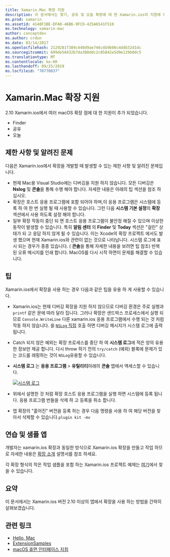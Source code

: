 ```yaml
---
title: Xamarin.Mac 확장 지원
description: 이 문서에서는 찾기, 공유 및 오늘 확장에 대 한 Xamarin.ios의 지원에 대해 설명 합니다. 제한 사항 및 알려진 문제를 조사 하 고, 연습 및 샘플 앱에 대 한 링크를 제공 하 고, 확장 작업에 대 한 팁을 제공 합니다.
ms.prod: xamarin
ms.assetid: 4148F1BE-DFA0-46B6-9FCD-425A6541F510
ms.technology: xamarin-mac
author: conceptdev
ms.author: crdun
ms.date: 03/14/2017
ms.openlocfilehash: 2129281f389c440d9ae746c4b9b06c4ddb32d1dc
ms.sourcegitcommit: 699de58432b7da300ddc2c85842e5d9e129b0dc5
ms.translationtype: MT
ms.contentlocale: ko-KR
ms.lasthandoff: 09/25/2019
ms.locfileid: "70770037"
---
```

# <a name="xamarinmac-extension-support"></a>Xamarin.Mac 확장 지원

2\.10 Xamarin.ios에서 여러 macOS 확장 점에 대 한 지원이 추가 되었습니다.

- Finder
- 공유
- 오늘

<a name="Limitations-and-Known-Issues" />

## <a name="limitations-and-known-issues"></a>제한 사항 및 알려진 문제

다음은 Xamarin.ios에서 확장을 개발할 때 발생할 수 있는 제한 사항 및 알려진 문제입니다.

- 현재 Mac용 Visual Studio에는 디버깅을 지원 하지 않습니다. 모든 디버깅은 **Nslog** 및 **콘솔**을 통해 수행 해야 합니다. 자세한 내용은 아래의 팁 섹션을 참조 하십시오.
- 확장은 호스트 응용 프로그램에 포함 되어야 하며,이 응용 프로그램은 시스템에 등록 하 여 한 번 실행 될 때 사용할 수 있습니다. 그런 다음 **시스템 기본 설정**의 **확장** 섹션에서 사용 하도록 설정 해야 합니다. 
- 일부 확장 작동이 중단 되 면 호스트 응용 프로그램이 불안정 해질 수 있으며 이상한 동작이 발생할 수 있습니다. 특히 **알림 센터** 의 **Finder** 및 **Today** 섹션은 "걸린" 상태가 되 고 응답 하지 않게 될 수 있습니다. 이는 Xcode의 확장 프로젝트 에서도 발생 했으며 현재 Xamarin.ios와 관련이 없는 것으로 나타납니다. 시스템 로그에 표시 되는 경우가 종종 있습니다. ( **콘솔**을 통해 자세한 내용을 보려면 팁 참조) 반복 된 오류 메시지를 인쇄 합니다. MacOS를 다시 시작 하면이 문제를 해결할 수 있습니다.

<a name="Tips" />

## <a name="tips"></a>팁

Xamarin.ios에서 확장을 사용 하는 경우 다음과 같은 팁을 유용 하 게 사용할 수 있습니다.

- Xamarin.ios는 현재 디버깅 확장을 지원 하지 않으므로 디버깅 환경은 주로 실행과 `printf` 같은 문에 따라 달라 집니다. 그러나 확장은 샌드박스 프로세스에서 실행 되므로 `Console.WriteLine` 다른 xamarin.ios 응용 프로그램에서 수행 되는 것 처럼 작동 하지 않습니다. 을 [ `NSLog` 직접](https://gist.github.com/chamons/e2e409013a449cfbe1f2fbe5547f6554) 호출 하면 디버깅 메시지가 시스템 로그에 출력 됩니다.
- Catch 되지 않은 예외는 확장 프로세스를 중단 하 여 **시스템 로그**에 적은 양의 유용한 정보만 제공 합니다. 다시 throw 하기 전의 `try/catch` (예외) 블록에 문제가 있는 코드를 래핑하는 것이 `NSLog`유용할 수 있습니다.
- **시스템 로그** 는 **응용 프로그램** > **유틸리티**아래의 **콘솔** 앱에서 액세스할 수 있습니다.

    [![](extensions-images/extension02.png "시스템 로그")](extensions-images/extension02.png#lightbox)
- 위에서 설명한 것 처럼 확장 호스트 응용 프로그램을 실행 하면 시스템에 등록 됩니다. 응용 프로그램 번들을 삭제 하 고 등록을 취소 합니다. 
- 앱 확장의 "흩어진" 버전을 등록 하는 경우 다음 명령을 사용 하 여 해당 버전을 찾아서 삭제할 수 있습니다.`plugin kit -mv`

<a name="Walkthrough-and-Sample-App" />

## <a name="walkthrough-and-sample-app"></a>연습 및 샘플 앱

개발자는 xamarin.ios 확장과 동일한 방식으로 Xamarin.ios 확장을 만들고 작업 하므로 자세한 내용은 [확장 소개](~/ios/platform/extensions.md) 설명서를 참조 하세요.

각 확장 형식의 작은 작업 샘플을 포함 하는 Xamarin.ios 프로젝트 예제는 [여기](https://docs.microsoft.com/samples/xamarin/mac-samples/extensionsamples)에서 찾을 수 있습니다.

<a name="Summary" />

## <a name="summary"></a>요약

이 문서에서는 Xamarin.ios 버전 2.10 이상의 앱에서 확장을 사용 하는 방법을 간략히 살펴보겠습니다.

## <a name="related-links"></a>관련 링크

- [Hello, Mac](~/mac/get-started/hello-mac.md)
- [ExtensionSamples](https://docs.microsoft.com/samples/xamarin/mac-samples/extensionsamples)
- [macOS 휴먼 인터페이스 지침](https://developer.apple.com/design/human-interface-guidelines/macos/overview/themes/)
